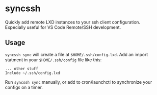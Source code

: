# syncssh

Quickly add remote LXD instances to your ssh client configuration. Expecially useful for VS Code Remote/SSH development.

## Usage

`syncssh sync` will create a file at `$HOME/.ssh/config.lxd`. Add an import statment in your
`$HOME/.ssh/config` file like this:

```
... other stuff
Include ~/.ssh/config.lxd

```

Run `syncssh sync` manually, or add to cron/launchctl to synchronize your configs on a timer.
